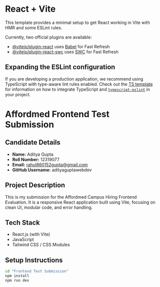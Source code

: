 # React + Vite

This template provides a minimal setup to get React working in Vite with HMR and some ESLint rules.

Currently, two official plugins are available:

- [@vitejs/plugin-react](https://github.com/vitejs/vite-plugin-react/blob/main/packages/plugin-react) uses [Babel](https://babeljs.io/) for Fast Refresh
- [@vitejs/plugin-react-swc](https://github.com/vitejs/vite-plugin-react/blob/main/packages/plugin-react-swc) uses [SWC](https://swc.rs/) for Fast Refresh

## Expanding the ESLint configuration

If you are developing a production application, we recommend using TypeScript with type-aware lint rules enabled. Check out the [TS template](https://github.com/vitejs/vite/tree/main/packages/create-vite/template-react-ts) for information on how to integrate TypeScript and [`typescript-eslint`](https://typescript-eslint.io) in your project.



# Affordmed Frontend Test Submission

## Candidate Details
- **Name:** Aditya Gupta
- **Roll Number:** 12319077
- **Email:** rahul860152gupta@gmail.com
- **GitHub Username:** adityaguptawebdev

## Project Description
This is my submission for the Affordmed Campus Hiring Frontend Evaluation. It is a responsive React application built using Vite, focusing on clean UI, modular code, and error handling.

## Tech Stack
- React.js (with Vite)
- JavaScript
- Tailwind CSS / CSS Modules

## Setup Instructions
```bash
cd "Frontend Test Submission"
npm install
npm run dev
